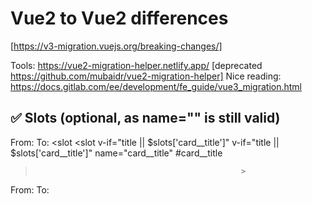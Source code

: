 # Vue2 to Vue2 differences
[https://v3-migration.vuejs.org/breaking-changes/]

Tools: https://vue2-migration-helper.netlify.app/ [deprecated https://github.com/mubaidr/vue2-migration-helper]
Nice reading: https://docs.gitlab.com/ee/development/fe_guide/vue3_migration.html

## ✅ Slots (optional, as name="" is still valid)
From:                                               To:
<slot                                               <slot
  v-if="title || $slots['card__title']"              v-if="title || $slots['card__title']"
  name="card__title"                                 #card__title
>                                                   >

From:                                  To:
<template slot="slotName">      =>     <template #slotName>


## ✅ emits
- If:
  this.$emit('default-click', payload)
  this.$emit('update:buttons-config', payload)

-Add:
   emits: [
    'default-click',
    'option-click',
    'update:buttons-config'
  ],


## ✅ translations
From:                                          To:
vueI18n.t('global.copy')          =>           vueI18n.global.t('global.copy')
vueI18n.tc('global.product', 1)   =>           vueI18n.global.tc('global.product', 1)


## ✅ .native
From                         To
@click.native      =>        @click


## 🚧 $listeners
From                                     To
$listeners[listenerName]    =>      $attrs.$listeners[listenerName]

## 🚧 $props
From                             To
$props[propName]    =>      $attrs.$props[propName]

## $attrs now includes class and style attributes

## $scopedSlots
 property is removed and all slots are exposed via $slots as functions

## Lifecycle hooks
From                                  To
  beforeDestroy() {...}      =>       beforeUnmount() {...}
  destroyed                  =>       unmounted


## EventBus
?

## Plugins


## Directives

## v-model
First the property value has been renamed to modelValue

<ChildComponent v-model="pageTitle" />


ChildComponent needs to be rewritten like this:

props: {
  modelValue: String // previously was `value: String`
},

emits: ['update:modelValue'],

methods: {
  changePageTitle(title) {
    this.$emit('update:modelValue', title)
  }
}


## ✅ attribute.sync
From:                                                                    To:
Parent:
   <UserName   :first-name.sync="first"  :last-name.sync="last" />   =>  <UserName   v-model:first-name="first"   v-model:last-name="last" />

Child - does not change apart from event names being added to emits:
props: {
  firstName: String,
  lastName: String
}
 emits: ['update:modelValue', 'update:syncA', 'update:syncB'],
 ...
this.$emit('update:firstName', 'first name')
this.$emit('update:lastName', 'last name')



## Vue instance methods :
$set / Vue.set, $delete / Vue.delete, $on, $off, $once, $destroy

example:

Before
this.$set(this.person, 'name', "John")
‍

After
this.personObject['name'] = "John"

## $children
removed

## <template> tags
with no special directives (v-if/else-if/else, v-for, or v-slot) are now treated as plain elements and will result in a native <template> element instead of rendering its inner content.

## :key usage changed
NEW: keys are no longer necessary on v-if/v-else/v-else-if branches, since Vue now automatically generates unique keys.
BREAKING: If you manually provide keys, then each branch must use a unique key. You can no longer intentionally use the same key to force branch reuse.
BREAKING: <template v-for> key should be placed on the <template> tag (rather than on its children).